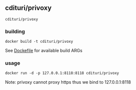 ## cdituri/privoxy

`cdituri/privoxy`


### building


```
docker build -t cdituri/privoxy
```

See [Dockefile](./Dockerfile) for available build ARGs

### usage

```
docker run -d -p 127.0.0.1:8118:8118 cdituri/privoxy
```

Note: privoxy cannot proxy https thus we bind to 127.0.0.1:8118
